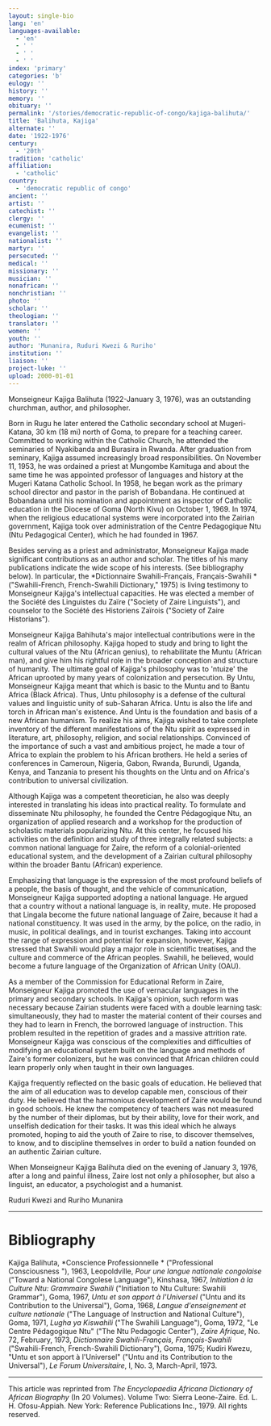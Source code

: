 ```yaml
---
layout: single-bio
lang: 'en'
languages-available:
  - 'en'
  - ' '
  - ' '
  - ' '
index: 'primary'
categories: 'b'
eulogy: ''
history: ''
memory: ''
obituary: ''
permalink: '/stories/democratic-republic-of-congo/kajiga-balihuta/'
title: 'Balihuta, Kajiga'
alternate: ''
date: '1922-1976'
century:
  - '20th'
tradition: 'catholic'
affiliation:
  - 'catholic'
country:
  - 'democratic republic of congo'
ancient: ''
artist: ''
catechist: ''
clergy: ''
ecumenist: ''
evangelist: ''
nationalist: ''
martyr: ''
persecuted: ''
medical: ''
missionary: ''
musician: ''
nonafrican: ''
nonchristian: ''
photo: ''
scholar: ''
theologian: ''
translator: ''
women: ''
youth: ''
author: 'Munanira, Ruduri Kwezi & Ruriho'
institution: ''
liaison: ''
project-luke: ''
upload: 2000-01-01
---
```



Monseigneur Kajiga Balihuta (1922-January 3, 1976), was an outstanding churchman, author, and philosopher.

Born in Rugu he later entered the Catholic secondary school at Mugeri-Katana, 30 km (18 mi) north of Goma, to prepare for a teaching career. Committed to working within the Catholic Church, he attended the seminaries of Nyakibanda and Burasira in Rwanda. After graduation from seminary, Kajiga assumed increasingly broad responsibilities. On November 11, 1953, he was ordained a priest at Mungombe Kamituga and about the same time he was appointed professor of languages and history at the Mugeri Katana Catholic School. In 1958, he began work as the primary school director and pastor in the parish of Bobandana. He continued at Bobandana until his nomination and appointment as inspector of Catholic education in the Diocese of Goma (North Kivu) on October 1, 1969. In 1974, when the religious educational systems were incorporated into the Zairian government, Kajiga took over administration of the Centre Pedagogique Ntu (Ntu Pedagogical Center), which he had founded in 1967.

Besides serving as a priest and administrator, Monseigneur Kajiga made significant contributions as an author and scholar. The titles of his many publications indicate the wide scope of his interests. (See bibliography below). In particular, the *Dictionnaire Swahili-Fran&ccedil;ais, Fran&ccedil;ais-Swahili * ("Swahili-French, French-Swahili Dictionary," 1975) is living testimony to Monseigneur Kajiga's intellectual capacities. He was elected a member of the Société des Linguistes du Za&iuml;re ("Society of Zaire Linguists"), and counselor to the Société des Historiens Za&iuml;rois ("Society of Zaire Historians").

Monseigneur Kajiga Bahihuta's major intellectual contributions were in the realm of African philosophy. Kajiga hoped to study and bring to light the cultural values of the Ntu (African genius), to rehabilitate the Muntu (African man), and give him his rightful role in the broader conception and structure of humanity. The ultimate goal of Kajiga's philosophy was to 'ntuize' the African uprooted by many years of colonization and persecution. By Untu, Monseigneur Kajiga meant that which is basic to the Muntu and to Bantu Africa (Black Africa). Thus, Untu philosophy is a defense of the cultural values and linguistic unity of sub-Saharan Africa. Untu is also the life and torch in African man's existence. And Untu is the foundation and basis of a new African humanism. To realize his aims, Kajiga wished to take complete inventory of the different manifestations of the Ntu spirit as expressed in literature, art, philosophy, religion, and social relationships. Convinced of the importance of such a vast and ambitious project, he made a tour of Africa to explain the problem to his African brothers. He held a series of conferences in Cameroun, Nigeria, Gabon, Rwanda, Burundi, Uganda, Kenya, and Tanzania to present his thoughts on the Untu and on Africa's contribution to universal civilization.

Although Kajiga was a competent theoretician, he also was deeply interested in translating his ideas into practical reality. To formulate and disseminate Ntu philosophy, he founded the Centre Pédagogique Ntu, an organization of applied research and a workshop for the production of scholastic materials popularizing Ntu. At this center, he focused his activities on the definition and study of three integrally related subjects: a common national language for Zaire, the reform of a colonial-oriented educational system, and the development of a Zairian cultural philosophy within the broader Bantu (African) experience.

Emphasizing that language is the expression of the most profound beliefs of a people, the basis of thought, and the vehicle of communication, Monseigneur Kajiga supported adopting a national language. He argued that a country without a national language is, in reality, mute. He proposed that Lingala become the future national language of Zaire, because it had a national constituency. It was used in the army, by the police, on the radio, in music, in political dealings, and in tourist exchanges. Taking into account the range of expression and potential for expansion, however, Kajiga stressed that Swahili would play a major role in scientific treatises, and the culture and commerce of the African peoples. Swahili, he believed, would become a future language of the Organization of African Unity (OAU).

As a member of the Commission for Educational Reform in Zaire, Monseigneur Kajiga promoted the use of vernacular languages in the primary and secondary schools. In Kajiga's opinion, such reform was necessary because Zairian students were faced with a double learning task: simultaneously, they had to master the material content of their courses and they had to learn in French, the borrowed language of instruction. This problem resulted in the repetition of grades and a massive attrition rate. Monseigneur Kajiga was conscious of the complexities and difficulties of modifying an educational system built on the language and methods of Zaire's former colonizers, but he was convinced that African children could learn properly only when taught in their own languages.

Kajiga frequently reflected on the basic goals of education. He believed that the aim of all education was to develop capable men, conscious of their duty. He believed that the harmonious development of Zaire would be found in good schools. He knew the competency of teachers was not measured by the number of their diplomas, but by their ability, love for their work, and unselfish dedication for their tasks. It was this ideal which he always promoted, hoping to aid the youth of Zaire to rise, to discover themselves, to know, and to discipline themselves in order to build a nation founded on an authentic Zairian culture.

When Monseigneur Kajiga Balihuta died on the evening of January 3, 1976, after a long and painful illness, Zaire lost not only a philosopher, but also a linguist, an educator, a psychologist and a humanist.

Ruduri Kwezi and Ruriho Munanira

---

# Bibliography

Kajiga Balihuta, *Conscience Professionnelle * ("Professional Consciousness "), 1963, Leopoldville, *Pour une langue nationale congolaise* ("Toward a National Congolese Language"), Kinshasa, 1967, *Initiation &agrave; la Culture Ntu: Grammaire Swahili* ("Initiation to Ntu Culture: Swahili Grammar"), Goma, 1967, *Untu et son apport &agrave; l'Universel* ("Untu and its Contribution to the Universal"), Goma, 1968, *Langue d'enseignement et culture nationale* ("The Language of Instruction and National Culture"), Goma, 1971, *Lugha ya Kiswahili* ("The Swahili Language"), Goma, 1972, "Le Centre P&eacute;dagogique Ntu" ("The Ntu Pedagogic Center"), *Za&iuml;re Afrique*, No. 72, February, 1973, *Dictionnaire Swahili-Fran&ccedil;ais, Fran&ccedil;ais-Swahili* ("Swahili-French, French-Swahili Dictionary"), Goma, 1975; Kudiri Kwezu, "Untu et son apport &agrave; l'Universel" ("Untu and its Contribution to the Universal"), *Le Forum Universitaire*, I, No. 3, March-April, 1973.

---

This article was reprinted from *The Encyclopaedia Africana Dictionary of African Biography* (In 20 Volumes). Volume Two: Sierra Leone-Zaire. Ed. L. H. Ofosu-Appiah. New York: Reference Publications Inc., 1979.  All rights reserved.